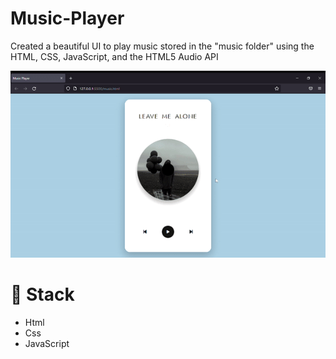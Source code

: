 # Music-Player
Created a beautiful UI to play music stored in the "music folder" using the  HTML, CSS, JavaScript, and the HTML5 Audio API


![SoundBars](/assets/vid.gif)

# 🥞 Stack
* Html
* Css
* JavaScript

